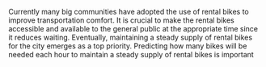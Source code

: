 Currently many big communities have adopted the use of rental bikes to improve transportation comfort. It is crucial to make the rental bikes accessible and available to the general public at the appropriate time since it reduces waiting. Eventually, maintaining a steady supply of rental bikes for the city emerges as a top priority. Predicting how many bikes will be needed each hour to maintain a steady supply of rental bikes is important
